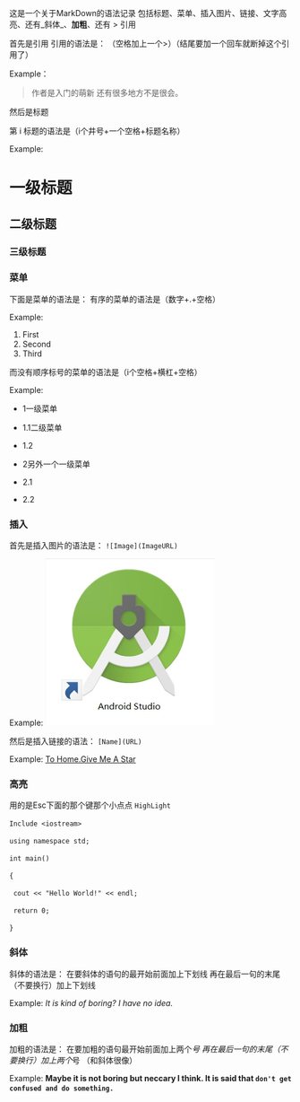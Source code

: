 这是一个关于MarkDown的语法记录
包括标题、菜单、插入图片、链接、文字高亮、还有_斜体_、**加粗**、还有 > 引用

首先是引用
引用的语法是：
（空格加上一个>）（结尾要加一个回车就断掉这个引用了）

Example：
> 作者是入门的萌新
还有很多地方不是很会。

然后是标题

第 i 标题的语法是（i个井号+一个空格+标题名称）

Example:

# 一级标题
## 二级标题
### 三级标题

### 菜单
下面是菜单的语法是：
有序的菜单的语法是（数字+.+空格）

Example:

1. First
2. Second
3. Third

而没有顺序标号的菜单的语法是（i个空格+横杠+空格）

Example:
 - 1一级菜单
  - 1.1二级菜单
  - 1.2
  
 - 2另外一个一级菜单
  - 2.1
  - 2.2
  
### 插入

首先是插入图片的语法是：
`![Image](ImageURL)`

Example:
![Image](https://raw.githubusercontent.com/LoyaltyWu/hello-world-Repository-name-/NewBranch_1/%E6%97%A0%E6%A0%87%E9%A2%98.jpg)


然后是插入链接的语法：
`[Name](URL)`

Example:
[To Home.Give Me A Star](https://github.com/LoyaltyWu)

### 高亮
用的是Esc下面的那个键那个小点点
`HighLight`

`Include <iostream>`

`using namespace std;`

`int main()`

`{`

` cout << "Hello World!" << endl;`

` return 0;`

`}`

### 斜体

斜体的语法是：
在要斜体的语句的最开始前面加上下划线
再在最后一句的末尾（不要换行）加上下划线

Example:
_It is kind of boring?
I have no idea._

### 加粗

加粗的语法是：
在要加粗的语句最开始前面加上两个*号
再在最后一句的末尾（不要换行）加上两个*号
（和斜体很像）

Example:
**Maybe it is not boring but neccary I think.
It is said that `don't get confused and do something.`**
